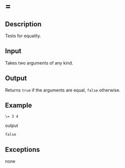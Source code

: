=
===

## Description

Tests for equality.

## Input

Takes two arguments of any kind.

## Output

Returns `true` if the arguments are equal, `false` otherwise.

## Example

    \= 3 4

output

    false

## Exceptions

none
